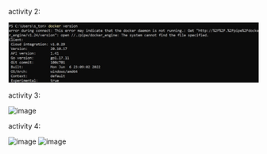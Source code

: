 activity 2:

![alt text](https://github.com/tonekaboni/ECE444-F2022-EP/blob/lab3/activity2.jpg?raw=true)

activity 3: 

<img width="847" alt="image" src="https://user-images.githubusercontent.com/46113981/194130948-aa48bb84-8c2d-4e08-bc85-a4167db7b8b5.png">
 
 activity 4:
 
 <img width="439" alt="image" src="https://user-images.githubusercontent.com/46113981/194142268-a6baf06b-2274-4dee-9b6a-303b17510b33.png">

<img width="791" alt="image" src="https://user-images.githubusercontent.com/46113981/194142318-ce12e58c-96a0-4ce6-a4ca-9d3f60b29f28.png">
